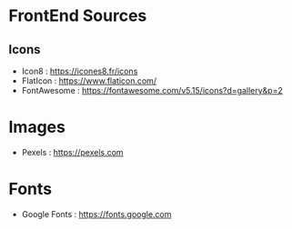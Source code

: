 # FrontEnd Sources

## Icons

* Icon8 : https://icones8.fr/icons
* FlatIcon : https://www.flaticon.com/
* FontAwesome : https://fontawesome.com/v5.15/icons?d=gallery&p=2

# Images

* Pexels : https://pexels.com

# Fonts

* Google Fonts : https://fonts.google.com